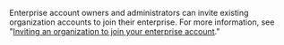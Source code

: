 Enterprise account owners and administrators can invite existing organization accounts to join their enterprise. For more information, see "[Inviting an organization to join your enterprise account](/enterprise-cloud@latest/admin/user-management/managing-organizations-in-your-enterprise/adding-organizations-to-your-enterprise#inviting-an-organization-to-join-your-enterprise-account)."

